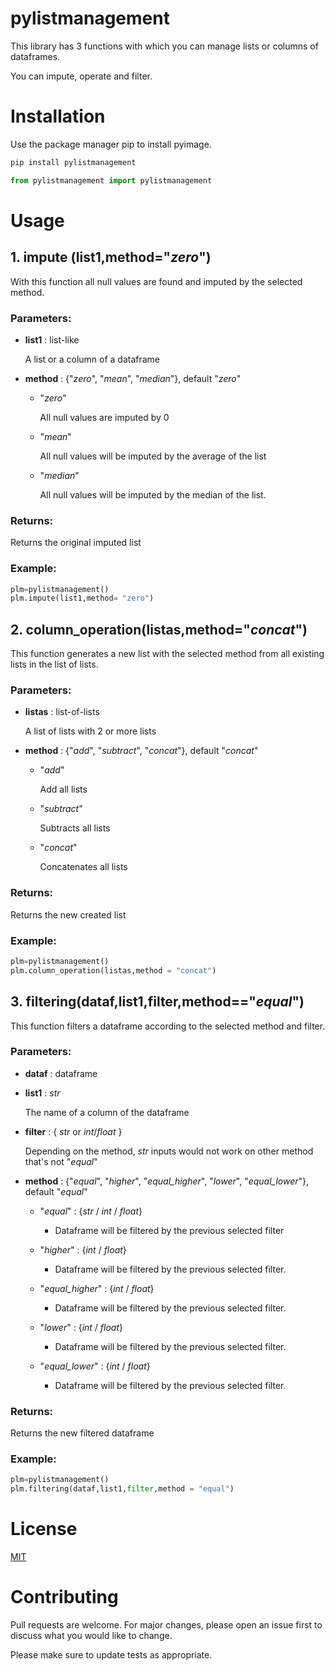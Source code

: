 # pylistmanagement
This library has 3 functions with which you can manage lists or columns of dataframes.

You can impute, operate and filter.

# Installation
Use the package manager pip to install pyimage.

```python
pip install pylistmanagement

from pylistmanagement import pylistmanagement
``` 

# Usage
## **1. impute** (list1,method="_zero_")

With this function all null values are found and imputed by the selected method.


### ****Parameters****:
  - **list1** : list-like
  
      A list or a column of a dataframe 
  - **method** : {"_zero_", "_mean_", "_median_"}, default "_zero_"

    - "_zero_"
       
       All null values are imputed by 0
        
    - "_mean_"
        
       All null values will be imputed by the average of the list
        
    - "_median_"
    
       All null values will be imputed by the median of the list.
      
### ****Returns****:

Returns the original imputed list

### ****Example****:

``` python
plm=pylistmanagement()
plm.impute(list1,method= "zero")
```

## **2. column_operation**(listas,method="_concat_")

This function generates a new list with the selected method from all existing lists in the list of lists.

### ****Parameters****:
  - **listas** : list-of-lists
  
      A list of lists with 2 or more lists  

  - **method** : {"_add_", "_subtract_", "_concat_"}, default "_concat_"

    - "_add_"
    
        Add all lists
  
    - "_subtract_"
    
        Subtracts all lists
  
    - "_concat_"
    
        Concatenates all lists

### ****Returns****:

Returns the new created list

### ****Example****:

``` python
plm=pylistmanagement()
plm.column_operation(listas,method = "concat")
```

## **3. filtering**(dataf,list1,filter,method=="_equal_")
This function filters a dataframe according to the selected method and filter. 

### ****Parameters****:
  - **dataf** : dataframe
  
  - **list1** : _str_
  
      The name of a column of the dataframe
  - **filter** : { _str_ or _int_/_float_ }
  
      Depending on the method, _str_ inputs would not work on other method that's not "_equal_"
  - **method** :  {"_equal_", "_higher_", "_equal_higher_", "_lower_", "_equal_lower_"}, default "_equal_"

    - "_equal_" : {_str_ / _int_ / _float_}
     
        - Dataframe will be filtered by the previous selected filter
  
    - "_higher_" : {_int_ / _float_}
     
        - Dataframe will be filtered by the previous selected filter.
  
    - "_equal_higher_" : {_int_ / _float_}
     
        - Dataframe will be filtered by the previous selected filter.
  
    - "_lower_" : {_int_ / _float_}
     
        - Dataframe will be filtered by the previous selected filter.
  
    - "_equal_lower_" : {_int_ / _float_}
     
        - Dataframe will be filtered by the previous selected filter. 


### ****Returns****:
Returns the new filtered dataframe

### ****Example****:

``` python
plm=pylistmanagement()
plm.filtering(dataf,list1,filter,method = "equal")
```

# License
[MIT](https://choosealicense.com/licenses/mit/)


# Contributing

Pull requests are welcome. For major changes, please open an issue first to discuss what you would like to change.

Please make sure to update tests as appropriate.
